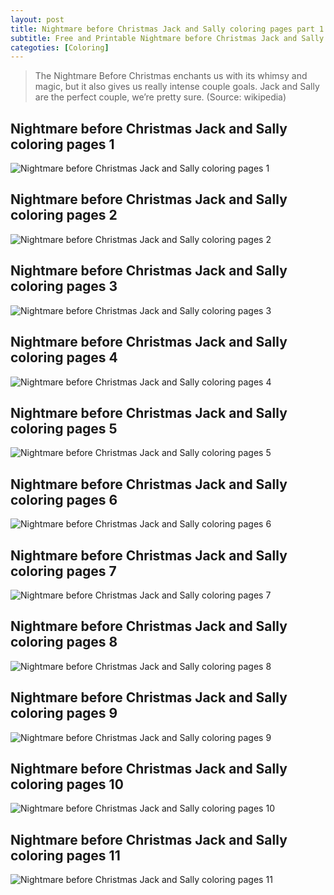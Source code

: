 ```yaml
---
layout: post
title: Nightmare before Christmas Jack and Sally coloring pages part 1
subtitle: Free and Printable Nightmare before Christmas Jack and Sally coloring pages part 1
categoties: [Coloring]
---
```


> The Nightmare Before Christmas enchants us with its whimsy and magic, but it also gives us really intense couple goals. Jack and Sally are the perfect couple, we’re pretty sure. (Source: wikipedia)

## Nightmare before Christmas Jack and Sally coloring pages 1
![Nightmare before Christmas Jack and Sally coloring pages 1](https://hoanghabelle.github.io/images/Nightmare-before-Christmas-Jack-and-Sally-coloring-pages%20(1).jpg "Nightmare before Christmas Jack and Sally coloring pages 1")

## Nightmare before Christmas Jack and Sally coloring pages 2
![Nightmare before Christmas Jack and Sally coloring pages 2](https://hoanghabelle.github.io/images/Nightmare-before-Christmas-Jack-and-Sally-coloring-pages%20(2).jpg "Nightmare before Christmas Jack and Sally coloring pages 2")

## Nightmare before Christmas Jack and Sally coloring pages 3
![Nightmare before Christmas Jack and Sally coloring pages 3](https://hoanghabelle.github.io/images/Nightmare-before-Christmas-Jack-and-Sally-coloring-pages%20(3).jpg "Nightmare before Christmas Jack and Sally coloring pages 3")

## Nightmare before Christmas Jack and Sally coloring pages 4
![Nightmare before Christmas Jack and Sally coloring pages 4](https://hoanghabelle.github.io/images/Nightmare-before-Christmas-Jack-and-Sally-coloring-pages%20(4).jpg "Nightmare before Christmas Jack and Sally coloring pages 4")

<script async src="//pagead2.googlesyndication.com/pagead/js/adsbygoogle.js"></script><ins class="adsbygoogle" style="display:block" data-ad-format="fluid" data-ad-layout-key="-8i+1w-dq+e9+ft" data-ad-client="ca-pub-6753140515841889" data-ad-slot="6190446671"></ins> <script> (adsbygoogle = window.adsbygoogle || []).push({}); </script>

## Nightmare before Christmas Jack and Sally coloring pages 5
![Nightmare before Christmas Jack and Sally coloring pages 5](https://hoanghabelle.github.io/images/Nightmare-before-Christmas-Jack-and-Sally-coloring-pages%20(5).jpg "Nightmare before Christmas Jack and Sally coloring pages 5")

## Nightmare before Christmas Jack and Sally coloring pages 6
![Nightmare before Christmas Jack and Sally coloring pages 6](https://hoanghabelle.github.io/images/Nightmare-before-Christmas-Jack-and-Sally-coloring-pages%20(6).jpg "Nightmare before Christmas Jack and Sally coloring pages 6")

## Nightmare before Christmas Jack and Sally coloring pages 7
![Nightmare before Christmas Jack and Sally coloring pages 7](https://hoanghabelle.github.io/images/Nightmare-before-Christmas-Jack-and-Sally-coloring-pages%20(7).jpg "Nightmare before Christmas Jack and Sally coloring pages 7")

## Nightmare before Christmas Jack and Sally coloring pages 8
![Nightmare before Christmas Jack and Sally coloring pages 8](https://hoanghabelle.github.io/images/Nightmare-before-Christmas-Jack-and-Sally-coloring-pages%20(8).jpg "Nightmare before Christmas Jack and Sally coloring pages 8")

<script async src="//pagead2.googlesyndication.com/pagead/js/adsbygoogle.js"></script><ins class="adsbygoogle" style="display:block" data-ad-format="fluid" data-ad-layout-key="-8i+1w-dq+e9+ft" data-ad-client="ca-pub-6753140515841889" data-ad-slot="6190446671"></ins> <script> (adsbygoogle = window.adsbygoogle || []).push({}); </script>

## Nightmare before Christmas Jack and Sally coloring pages 9
![Nightmare before Christmas Jack and Sally coloring pages 9](https://hoanghabelle.github.io/images/Nightmare-before-Christmas-Jack-and-Sally-coloring-pages%20(9).jpg "Nightmare before Christmas Jack and Sally coloring pages 9")

## Nightmare before Christmas Jack and Sally coloring pages 10
![Nightmare before Christmas Jack and Sally coloring pages 10](https://hoanghabelle.github.io/images/Nightmare-before-Christmas-Jack-and-Sally-coloring-pages%20(10).jpg "Nightmare before Christmas Jack and Sally coloring pages 10")

## Nightmare before Christmas Jack and Sally coloring pages 11
![Nightmare before Christmas Jack and Sally coloring pages 11](https://hoanghabelle.github.io/images/Nightmare-before-Christmas-Jack-and-Sally-coloring-pages%20(11).jpg "Nightmare before Christmas Jack and Sally coloring pages 11")

